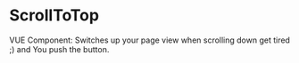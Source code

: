 # ScrollToTop
VUE Component: Switches up your page view when scrolling down get tired ;) and You push the button.
